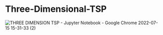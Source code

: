 # Three-Dimensional-TSP




![THREE DIMENSION TSP - Jupyter Notebook - Google Chrome 2022-07-15 15-31-33 (2)](https://user-images.githubusercontent.com/58529391/179322038-6b21f6ad-cad5-4ccf-8480-ee0702742924.gif)
